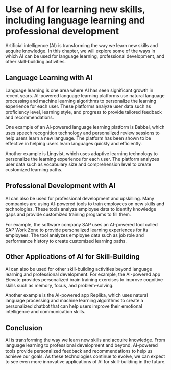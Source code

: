 # Use of AI for learning new skills, including language learning and professional development

Artificial intelligence (AI) is transforming the way we learn new skills and acquire knowledge. In this chapter, we will explore some of the ways in which AI can be used for language learning, professional development, and other skill-building activities.

Language Learning with AI
-------------------------

Language learning is one area where AI has seen significant growth in recent years. AI-powered language learning platforms use natural language processing and machine learning algorithms to personalize the learning experience for each user. These platforms analyze user data such as proficiency level, learning style, and progress to provide tailored feedback and recommendations.

One example of an AI-powered language learning platform is Babbel, which uses speech recognition technology and personalized review sessions to help users learn a new language. The platform has been shown to be effective in helping users learn languages quickly and efficiently.

Another example is Lingvist, which uses adaptive learning technology to personalize the learning experience for each user. The platform analyzes user data such as vocabulary size and comprehension level to create customized learning paths.

Professional Development with AI
--------------------------------

AI can also be used for professional development and upskilling. Many companies are using AI-powered tools to train employees on new skills and technologies. These tools analyze employee data to identify knowledge gaps and provide customized training programs to fill them.

For example, the software company SAP uses an AI-powered tool called SAP Work Zone to provide personalized learning experiences for its employees. The tool analyzes employee data such as job role and performance history to create customized learning paths.

Other Applications of AI for Skill-Building
-------------------------------------------

AI can also be used for other skill-building activities beyond language learning and professional development. For example, the AI-powered app Elevate provides personalized brain training exercises to improve cognitive skills such as memory, focus, and problem-solving.

Another example is the AI-powered app Replika, which uses natural language processing and machine learning algorithms to create a personalized chatbot that can help users improve their emotional intelligence and communication skills.

Conclusion
----------

AI is transforming the way we learn new skills and acquire knowledge. From language learning to professional development and beyond, AI-powered tools provide personalized feedback and recommendations to help us achieve our goals. As these technologies continue to evolve, we can expect to see even more innovative applications of AI for skill-building in the future.

